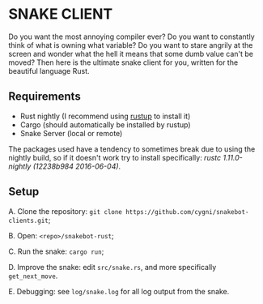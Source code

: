 # SNAKE CLIENT

Do you want the most annoying compiler ever?
Do you want to constantly think of what is owning what variable?
Do you want to stare angrily at the screen and wonder what the hell it means that some dumb value can't be moved?
Then here is the ultimate snake client for you, written for the beautiful language Rust.

## Requirements

* Rust nightly (I recommend using [rustup](https://github.com/rust-lang-nursery/rustup.rs) to install it)
* Cargo (should automatically be installed by rustup)
* Snake Server (local or remote)

The packages used have a tendency to sometimes break due to using the nightly build,
so if it doesn't work try to install specifically: *rustc 1.11.0-nightly (12238b984 2016-06-04)*.

## Setup

A. Clone the repository: `git clone https://github.com/cygni/snakebot-clients.git`;

B. Open: `<repo>/snakebot-rust`;

C. Run the snake: `cargo run`;

D. Improve the snake: edit `src/snake.rs`, and more specifically `get_next_move`.

E. Debugging: see `log/snake.log` for all log output from the snake.

